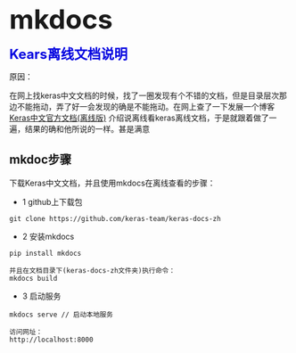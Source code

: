 <font size=15>**mkdocs**</font>



<font color='purper' size=5>**Kears离线文档说明**</font>



原因：

​	在网上找keras中文文档的时候，找了一圈发现有个不错的文档，但是目录层次那边不能拖动，弄了好一会发现的确是不能拖动。在网上查了一下发展一个博客 [Keras中文官方文档(离线版)](https://blog.csdn.net/u010299280/article/details/82705336) 介绍说离线看keras离线文档，于是就跟着做了一遍，结果的确和他所说的一样。甚是满意



## mkdoc步骤

下载Keras中文文档，并且使用mkdocs在离线查看的步骤：

- 1 github上下载包

```
git clone https://github.com/keras-team/keras-docs-zh
```

- 2 安装mkdocs

```
pip install mkdocs

并且在文档目录下(keras-docs-zh文件夹)执行命令：
mkdocs build
```

- 3 启动服务

```
mkdocs serve // 启动本地服务

访问网址：
http://localhost:8000
```



